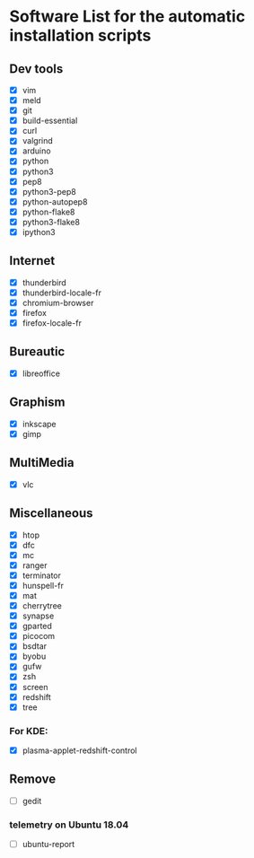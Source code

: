 # Software List for the automatic installation scripts

## Dev tools
- [x] vim
- [x] meld
- [x] git
- [x] build-essential
- [x] curl
- [x] valgrind
- [x] arduino
- [x] python
- [x] python3
- [x] pep8
- [x] python3-pep8
- [x] python-autopep8
- [x] python-flake8
- [x] python3-flake8
- [x] ipython3

## Internet
- [x] thunderbird
- [x] thunderbird-locale-fr
- [x] chromium-browser
- [x] firefox
- [x] firefox-locale-fr

## Bureautic
- [x] libreoffice

## Graphism
- [x] inkscape
- [x] gimp

## MultiMedia
- [x] vlc

## Miscellaneous
- [x] htop
- [x] dfc
- [x] mc
- [x] ranger
- [x] terminator
- [x] hunspell-fr
- [x] mat
- [x] cherrytree
- [x] synapse
- [x] gparted
- [x] picocom
- [x] bsdtar
- [x] byobu
- [x] gufw
- [x] zsh
- [x] screen
- [x] redshift
- [x] tree

### For KDE:
- [x] plasma-applet-redshift-control


## Remove
- [ ] gedit

### telemetry on Ubuntu 18.04
- [ ] ubuntu-report
